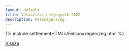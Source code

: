 ```yaml
---
layout: default
title: Választási névjegyzék 2022
description: Felsőegerszeg
---
```


{% include settlementHTMLs/Felsooxxegerszeg.html %}

[Vissza](../)